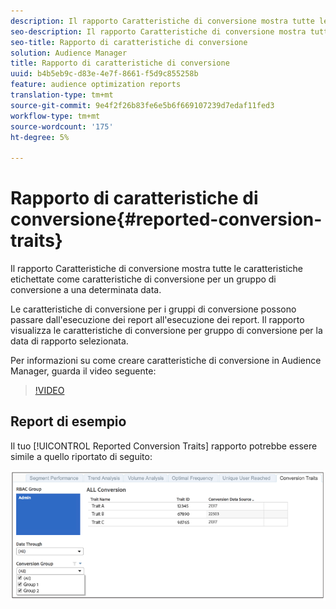 ```yaml
---
description: Il rapporto Caratteristiche di conversione mostra tutte le caratteristiche etichettate come caratteristiche di conversione per un gruppo di conversione a una determinata data. Le caratteristiche di conversione per i gruppi di conversione possono passare dall'esecuzione dei report all'esecuzione dei report. Il rapporto visualizza le caratteristiche di conversione per gruppo di conversione per la data di rapporto selezionata.
seo-description: Il rapporto Caratteristiche di conversione mostra tutte le caratteristiche etichettate come caratteristiche di conversione per un gruppo di conversione a una determinata data. Le caratteristiche di conversione per i gruppi di conversione possono passare dall'esecuzione dei report all'esecuzione dei report. Il rapporto visualizza le caratteristiche di conversione per gruppo di conversione per la data di rapporto selezionata.
seo-title: Rapporto di caratteristiche di conversione
solution: Audience Manager
title: Rapporto di caratteristiche di conversione
uuid: b4b5eb9c-d83e-4e7f-8661-f5d9c855258b
feature: audience optimization reports
translation-type: tm+mt
source-git-commit: 9e4f2f26b83fe6e5b6f669107239d7edaf11fed3
workflow-type: tm+mt
source-wordcount: '175'
ht-degree: 5%

---
```



# Rapporto di caratteristiche di conversione{#reported-conversion-traits}

Il rapporto Caratteristiche di conversione mostra tutte le caratteristiche etichettate come caratteristiche di conversione per un gruppo di conversione a una determinata data.

Le caratteristiche di conversione per i gruppi di conversione possono passare dall&#39;esecuzione dei report all&#39;esecuzione dei report. Il rapporto visualizza le caratteristiche di conversione per gruppo di conversione per la data di rapporto selezionata.

Per informazioni su come creare caratteristiche di conversione in  Audience Manager, guarda il video seguente:

>[!VIDEO](https://video.tv.adobe.com/v/23431/)

## Report di esempio

Il tuo [!UICONTROL Reported Conversion Traits] rapporto potrebbe essere simile a quello riportato di seguito:

![](assets/reported-conversion-traits.png)

